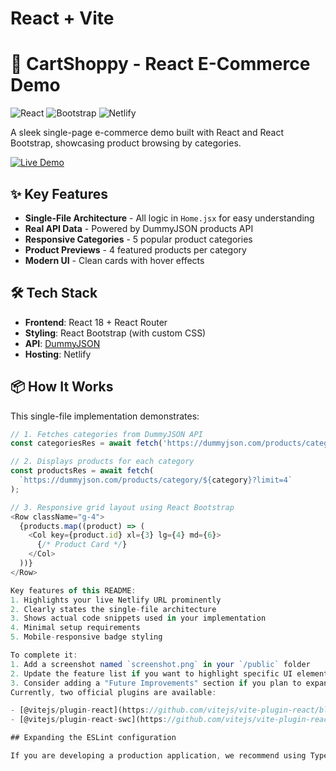 # React + Vite

# 🛒 CartShoppy - React E-Commerce Demo

![React](https://img.shields.io/badge/React-20232A?style=for-the-badge&logo=react&logoColor=61DAFB)
![Bootstrap](https://img.shields.io/badge/Bootstrap-563D7C?style=for-the-badge&logo=bootstrap&logoColor=white)
![Netlify](https://img.shields.io/badge/Netlify-00C7B7?style=for-the-badge&logo=netlify&logoColor=white)

A sleek single-page e-commerce demo built with React and React Bootstrap, showcasing product browsing by categories.

[![Live Demo](https://img.shields.io/badge/LIVE_DEMO-Click_Here-2EA44F?style=for-the-badge)](https://cartshoppy.netlify.app/)



## ✨ Key Features

- **Single-File Architecture** - All logic in `Home.jsx` for easy understanding
- **Real API Data** - Powered by DummyJSON products API
- **Responsive Categories** - 5 popular product categories
- **Product Previews** - 4 featured products per category
- **Modern UI** - Clean cards with hover effects

## 🛠️ Tech Stack

- **Frontend**: React 18 + React Router
- **Styling**: React Bootstrap (with custom CSS)
- **API**: [DummyJSON](https://dummyjson.com/docs/products)
- **Hosting**: Netlify

## 📦 How It Works

This single-file implementation demonstrates:
```javascript
// 1. Fetches categories from DummyJSON API
const categoriesRes = await fetch('https://dummyjson.com/products/categories');

// 2. Displays products for each category
const productsRes = await fetch(
  `https://dummyjson.com/products/category/${category}?limit=4`
);

// 3. Responsive grid layout using React Bootstrap
<Row className="g-4">
  {products.map((product) => (
    <Col key={product.id} xl={3} lg={4} md={6}>
      {/* Product Card */}
    </Col>
  ))}
</Row>

Key features of this README:
1. Highlights your live Netlify URL prominently
2. Clearly states the single-file architecture
3. Shows actual code snippets used in your implementation
4. Minimal setup requirements
5. Mobile-responsive badge styling

To complete it:
1. Add a screenshot named `screenshot.png` in your `/public` folder
2. Update the feature list if you want to highlight specific UI elements
3. Consider adding a "Future Improvements" section if you plan to expand it
Currently, two official plugins are available:

- [@vitejs/plugin-react](https://github.com/vitejs/vite-plugin-react/blob/main/packages/plugin-react/README.md) uses [Babel](https://babeljs.io/) for Fast Refresh
- [@vitejs/plugin-react-swc](https://github.com/vitejs/vite-plugin-react-swc) uses [SWC](https://swc.rs/) for Fast Refresh

## Expanding the ESLint configuration

If you are developing a production application, we recommend using TypeScript and enable type-aware lint rules. Check out the [TS template](https://github.com/vitejs/vite/tree/main/packages/create-vite/template-react-ts) to integrate TypeScript and [`typescript-eslint`](https://typescript-eslint.io) in your project.
